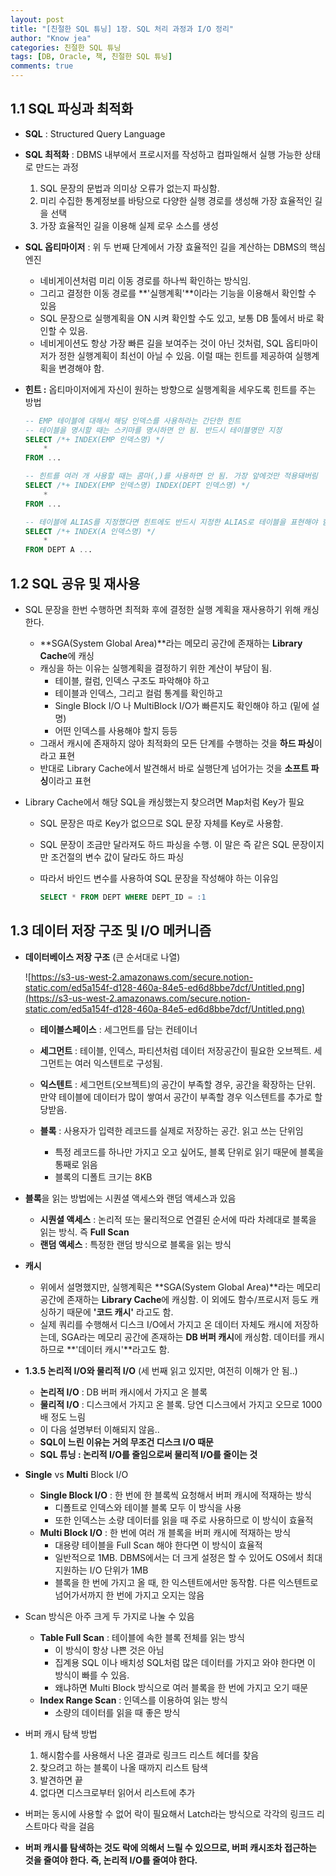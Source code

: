 ```yaml
---
layout: post
title: "[친절한 SQL 튜닝] 1장. SQL 처리 과정과 I/O 정리"
author: "Know jea"
categories: 친절한 SQL 튜닝
tags: [DB, Oracle, 책, 친절한 SQL 튜닝]
comments: true
---
```


## 1.1 SQL 파싱과 최적화

- **SQL** : Structured Query Language

- **SQL 최적화** : DBMS 내부에서 프로시저를 작성하고 컴파일해서 실행 가능한 상태로 만드는 과정
    1. SQL 문장의 문법과 의미상 오류가 없는지 파싱함.
    2. 미리 수집한 통계정보를 바탕으로 다양한 실행 경로를 생성해 가장 효율적인 길을 선택
    3. 가장 효율적인 길을 이용해 실제 로우 소스를 생성

- **SQL 옵티마이저** : 위 두 번째 단계에서 가장 효율적인 길을 계산하는 DBMS의 핵심 엔진
    - 네비게이션처럼 미리 이동 경로를 하나씩 확인하는 방식임.
    - 그리고 결정한 이동 경로를 **'실행계획'**이라는 기능을 이용해서 확인할 수 있음
    - SQL 문장으로 실행계획을 ON 시켜 확인할 수도 있고, 보통 DB 툴에서 바로 확인할 수 있음.
    - 네비게이션도 항상 가장 빠른 길을 보여주는 것이 아닌 것처럼, SQL 옵티마이저가 정한 실행계획이 최선이 아닐 수 있음. 이럴 때는 힌트를 제공하여 실행계획을 변경해야 함.

- **힌트 :** 옵티마이저에게 자신이 원하는 방향으로 실행계획을 세우도록 힌트를 주는 방법

    ```sql
    -- EMP 테이블에 대해서 해당 인덱스를 사용하라는 간단한 힌트
    -- 테이블을 명시할 때는 스키마를 명시하면 안 됨. 반드시 테이블명만 지정
    SELECT /*+ INDEX(EMP 인덱스명) */
    	*
    FROM ...

    -- 힌트를 여러 개 사용할 때는 콤마(,)를 사용하면 안 됨. 가장 앞에것만 적용돼버림
    SELECT /*+ INDEX(EMP 인덱스명) INDEX(DEPT 인덱스명) */
    	*
    FROM ...

    -- 테이블에 ALIAS를 지정했다면 힌트에도 반드시 지정한 ALIAS로 테이블을 표현해야 함
    SELECT /*+ INDEX(A 인덱스명) */
    	*
    FROM DEPT A ...
    ```

## 1.2 SQL 공유 및 재사용

- SQL 문장을 한번 수행하면 최적화 후에 결정한 실행 계획을 재사용하기 위해 캐싱한다.
    - **SGA(System Global Area)**라는 메모리 공간에 존재하는 **Library Cache**에 캐싱
    - 캐싱을 하는 이유는 실행계획을 결정하기 위한 계산이 부담이 됨.
        - 테이블, 컬럼, 인덱스 구조도 파악해야 하고
        - 테이블과 인덱스, 그리고 컬럼 통계를 확인하고
        - Single Block I/O 나 MultiBlock I/O가 빠른지도 확인해야 하고 (밑에 설명)
        - 어떤 인덱스를 사용해야 할지 등등
    - 그래서 캐시에 존재하지 않아 최적화의 모든 단계를 수행하는 것을 **하드 파싱**이라고 표현
    - 반대로 Library Cache에서 발견해서 바로 실행단계 넘어가는 것을 **소프트 파싱**이라고 표현

- Library Cache에서 해당 SQL을 캐싱했는지 찾으려면 Map처럼 Key가 필요
    - SQL 문장은 따로 Key가 없으므로 SQL 문장 자체를 Key로 사용함.
    - SQL 문장이 조금만 달라져도 하드 파싱을 수행. 이 말은 즉 같은 SQL 문장이지만 조건절의 변수 값이 달라도 하드 파싱
    - 따라서 바인드 변수를 사용하여 SQL 문장을 작성해야 하는 이유임

        ```sql
        SELECT * FROM DEPT WHERE DEPT_ID = :1
        ```

## 1.3 데이터 저장 구조 및 I/O 메커니즘

- **데이터베이스 저장 구조** (큰 순서대로 나열)

    ![https://s3-us-west-2.amazonaws.com/secure.notion-static.com/ed5a154f-d128-460a-84e5-ed6d8bbe7dcf/Untitled.png](https://s3-us-west-2.amazonaws.com/secure.notion-static.com/ed5a154f-d128-460a-84e5-ed6d8bbe7dcf/Untitled.png)

    - **테이블스페이스** : 세그먼트를 담는 컨테이너

    - **세그먼트** : 테이블, 인덱스, 파티션처럼 데이터 저장공간이 필요한 오브젝트. 세그먼트는 여러 익스텐트로 구성됨.

    - **익스텐트** : 세그먼트(오브젝트)의 공간이 부족할 경우, 공간을 확장하는 단위. 만약 테이블에 데이터가 많이 쌓여서 공간이 부족할 경우 익스텐트를 추가로 할당받음.

    - **블록** : 사용자가 입력한 레코드를 실제로 저장하는 공간. 읽고 쓰는 단위임
        - 특정 레코드를 하나만 가지고 오고 싶어도, 블록 단위로 읽기 때문에 블록을 통째로 읽음
        - 블록의 디폴트 크기는 8KB

- **블록**을 읽는 방법에는 시퀀셜 액세스와 랜덤 액세스과 있음
    - **시퀀셜 액세스** : 논리적 또는 물리적으로 연결된 순서에 따라 차례대로 블록을 읽는 방식. 즉 **Full Scan**
    - **랜덤 액세스** : 특정한 랜덤 방식으로 블록을 읽는 방식

- **캐시**
    - 위에서 설명했지만, 실행계획은 **SGA(System Global Area)**라는 메모리 공간에 존재하는 **Library Cache**에 캐싱함. 이 외에도 함수/프로시저 등도 캐싱하기 때문에 **'코드 캐시'** 라고도 함.
    - 실제 쿼리를 수행해서 디스크 I/O에서 가지고 온 데이터 자체도 캐시에 저장하는데, SGA라는 메모리 공간에 존재하는 **DB 버퍼 캐시**에 캐싱함. 데이터를 캐시 하므로 **'데이터 캐시'**라고도 함.

- **1.3.5 논리적 I/O와 물리적 I/O** (세 번째 읽고 있지만, 여전히 이해가 안 됨..)
    - **논리적 I/O** : DB 버퍼 캐시에서 가지고 온 블록
    - **물리적 I/O** : 디스크에서 가지고 온 블록. 당연 디스크에서 가지고 오므로 1000배 정도 느림
    - 이 다음 설명부터 이해되지 않음..
    - **SQL이 느린 이유는 거의 무조건 디스크 I/O 때문**
    - **SQL 튜닝 : 논리적 I/O를 줄임으로써 물리적 I/O를 줄이는 것**

- **Single** vs **Multi** Block I/O
    - **Single Block I/O** : 한 번에 한 블록씩 요청해서 버퍼 캐시에 적재하는 방식
        - 디폴트로 인덱스와 테이블 블록 모두 이 방식을 사용
        - 또한 인덱스는 소량 데이터를 읽을 때 주로 사용하므로 이 방식이 효율적
    - **Multi Block I/O** : 한 번에 여러 개 블록을 버퍼 캐시에 적재하는 방식
        - 대용량 테이블을 Full Scan 해야 한다면 이 방식이 효율적
        - 일반적으로 1MB. DBMS에서는 더 크게 설정은 할 수 있어도 OS에서 최대 지원하는 I/O 단위가 1MB
        - 블록을 한 번에 가지고 올 때, 한 익스텐트에서만 동작함. 다른 익스텐트로 넘어가서까지 한 번에 가지고 오지는 않음

- Scan 방식은 아주 크게 두 가지로 나눌 수 있음
    - **Table Full Scan** : 테이블에 속한 블록 전체를 읽는 방식
        - 이 방식이 항상 나쁜 것은 아님
        - 집계용 SQL 이나 배치성 SQL처럼 많은 데이터를 가지고 와야 한다면 이 방식이 빠를 수 있음.
        - 왜냐하면 Multi Block 방식으로 여러 블록을 한 번에 가지고 오기 때문
    - **Index Range Scan** : 인덱스를 이용하여 읽는 방식
        - 소량의 데이터를 읽을 때 좋은 방식

- 버퍼 캐시 탐색 방법
    1. 해시함수를 사용해서 나온 결과로 링크드 리스트 헤더를 찾음
    2. 찾으려고 하는 블록이 나올 때까지 리스트 탐색
    3. 발견하면 끝
    4. 없다면 디스크로부터 읽어서 리스트에 추가
- 버퍼는 동시에 사용할 수 없어 락이 필요해서 Latch라는 방식으로 각각의 링크드 리스트마다 락을 걸음
- **버퍼 캐시를 탐색하는 것도 락에 의해서 느릴 수 있으므로, 버퍼 캐시조차 접근하는 것을 줄여야 한다. 즉, 논리적 I/O를 줄여야 한다.**
